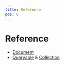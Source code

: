 ```yaml
---
title: Reference
pos: 0
---
```


# Reference

* [Document](api/firestore/reference/document)
* [Queryable](api/firestore/reference/queryable) & [Collection](api/firestore/reference/collection)
